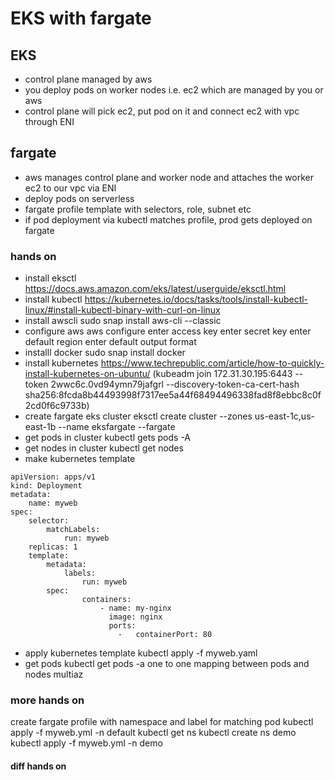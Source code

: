 # EKS with fargate
## EKS
- control plane managed by aws
- you deploy pods on worker nodes i.e. ec2 which are managed by you or aws
- control plane will pick ec2, put pod on it and connect ec2 with vpc through ENI

## fargate
- aws manages control plane and worker node and attaches the worker ec2 to our vpc via ENI
- deploy pods on serverless
- fargate profile template with selectors, role, subnet etc
- if pod deployment via kubectl matches profile, prod gets deployed on fargate

### hands on
- install eksctl
https://docs.aws.amazon.com/eks/latest/userguide/eksctl.html
- install kubectl
https://kubernetes.io/docs/tasks/tools/install-kubectl-linux/#install-kubectl-binary-with-curl-on-linux
- install awscli
sudo snap install aws-cli --classic
- configure aws
aws configure
enter access key
enter secret key
enter default region
enter default output format
- installl docker
sudo snap install docker
- install kubernetes
https://www.techrepublic.com/article/how-to-quickly-install-kubernetes-on-ubuntu/
(kubeadm join 172.31.30.195:6443 --token 2wwc6c.0vd94ymn79jafgrl --discovery-token-ca-cert-hash sha256:8fcda8b44493998f7317ee5a44f68494496338fad8f8ebbc8c0f2cd0f6c9733b)
- create fargate eks cluster
eksctl create cluster --zones us-east-1c,us-east-1b --name eksfargate --fargate
- get pods in cluster
kubectl gets pods -A
- get nodes in cluster
kubectl get nodes
- make kubernetes template
```
apiVersion: apps/v1
kind: Deployment
metadata:
    name: myweb
spec:
    selector:
        matchLabels:
            run: myweb
    replicas: 1
    template:
        metadata:
            labels:
                run: myweb
        spec:
                containers:
                    - name: my-nginx
                      image: nginx
                      ports:
                        -   containerPort: 80
```
- apply kubernetes template
kubectl apply -f myweb.yaml
- get pods
kubectl get pods -a
one to one mapping between pods and nodes
multiaz
  
### more hands on
create fargate profile with namespace and label for matching pod
kubectl apply -f myweb.yml -n default
kubectl get ns
kubectl create ns demo
kubectl apply -f myweb.yml -n demo  

#### diff hands on
